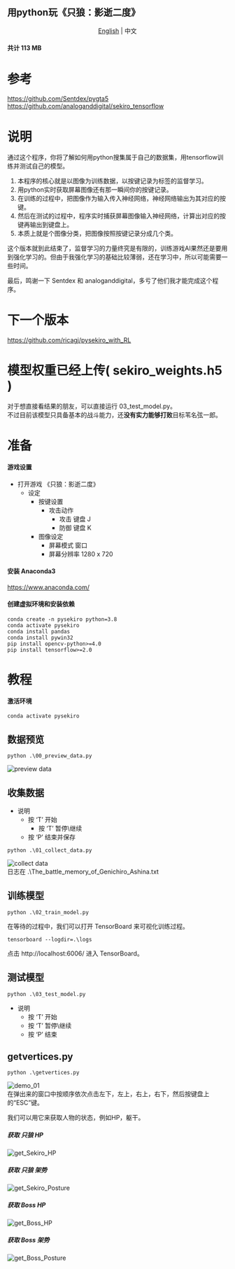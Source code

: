 ## 用python玩《只狼：影逝二度》

<p align="center">
    <a href="https://github.com/ricagj/pysekiro/blob/main/README.md">English</a>
    | 
    <a>中文</a>
</p>

#### 共计 113 MB

# 参考
https://github.com/Sentdex/pygta5  
https://github.com/analoganddigital/sekiro_tensorflow  

# 说明

通过这个程序，你将了解如何用python搜集属于自己的数据集，用tensorflow训练并测试自己的模型。  

1. 本程序的核心就是以图像为训练数据，以按键记录为标签的监督学习。  
2. 用python实时获取屏幕图像还有那一瞬间你的按键记录。  
3. 在训练的过程中，把图像作为输入传入神经网络，神经网络输出为其对应的按键。  
4. 然后在测试的过程中，程序实时捕获屏幕图像输入神经网络，计算出对应的按键再输出到键盘上。  
5. 本质上就是个图像分类，把图像按照按键记录分成几个类。  

这个版本就到此结束了，监督学习的力量终究是有限的，训练游戏AI果然还是要用到强化学习的。但由于我强化学习的基础比较薄弱，还在学习中，所以可能需要一些时间。  

最后，鸣谢一下 Sentdex 和 analoganddigital，多亏了他们我才能完成这个程序。  

# 下一个版本
https://github.com/ricagj/pysekiro_with_RL  

# 模型权重已经上传( sekiro_weights.h5 )
对于想直接看结果的朋友，可以直接运行 03_test_model.py。  
不过目前该模型只具备基本的战斗能力，还**没有实力能够打败**目标苇名弦一郎。  

# 准备

#### 游戏设置

- 打开游戏 《只狼：影逝二度》
    - 设定
        - 按键设置
            - 攻击动作
                - 攻击    键盘    J
                - 防御    键盘    K
        - 图像设定
            - 屏幕模式    窗口
            - 屏幕分辨率    1280 x 720

#### 安装 Anaconda3
https://www.anaconda.com/  

#### 创建虚拟环境和安装依赖
~~~shell
conda create -n pysekiro python=3.8
conda activate pysekiro
conda install pandas
conda install pywin32
pip install opencv-python>=4.0
pip install tensorflow>=2.0
~~~

# 教程

#### 激活环境
~~~shell
conda activate pysekiro
~~~

## 数据预览
~~~shell
python .\00_preview_data.py
~~~
![preview data](./Toturial_gif/00_preview_data.gif)  

## 收集数据

- 说明
    - 按 ‘T’ 开始
        - 按 ‘T’ 暂停\继续
    - 按 ‘P’ 结束并保存

~~~shell
python .\01_collect_data.py
~~~
![collect data](./Toturial_gif/01_collect_data.gif)  
日志在 .\The_battle_memory_of_Genichiro_Ashina.txt  

## 训练模型
~~~shell
python .\02_train_model.py
~~~

在等待的过程中，我们可以打开 TensorBoard 来可视化训练过程。   
~~~ 
tensorboard --logdir=.\logs
~~~
点击 http://localhost:6006/ 进入 TensorBoard。  

## 测试模型
~~~shell
python .\03_test_model.py
~~~
- 说明
    - 按 ‘T’ 开始
    - 按 ‘T’ 暂停\继续
    - 按 ‘P’ 结束

## getvertices.py
~~~shell
python .\getvertices.py
~~~
![demo_01](./Toturial_gif/demo_01.gif)  
在弹出来的窗口中按顺序依次点击左下，左上，右上，右下，然后按键盘上的“ESC”键。  

我们可以用它来获取人物的状态，例如HP，躯干。  

##### 获取 只狼 HP
![get_Sekiro_HP](./Toturial_gif/get_Sekiro_HP.gif)  
##### 获取 只狼 架势
![get_Sekiro_Posture](./Toturial_gif/get_Sekiro_Posture.gif)  
##### 获取 Boss HP
![get_Boss_HP](./Toturial_gif/get_Boss_HP.gif)  
##### 获取 Boss 架势
![get_Boss_Posture](./Toturial_gif/get_Boss_Posture.gif)  